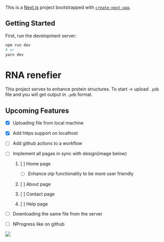 This is a [Next.js](https://nextjs.org/) project bootstrapped with [`create-next-app`](https://github.com/vercel/next.js/tree/canary/packages/create-next-app).

## Getting Started

First, run the development server:

```bash
npm run dev
# or
yarn dev
```

# RNA renefier

This project serves to enhance protein structures.
To start -> upload `.pdb` file and you will get output in `.pdb` format.

## Upcoming Features

- [x] Uploading file from local machine
- [x] Add https support on localhost
- [ ] Add github actions to a workflow
- [ ] Implement all pages in sync with design(image below)

  1. [ ] Home page

     - [ ] Enhance otp functionality to be more user friendly

  2. [ ] About page
  3. [ ] Contact page
  4. [ ] Help page

- [ ] Downloading the same file from the server
- [ ] NProgress like on github

<img src='src/assets/design.png'>
